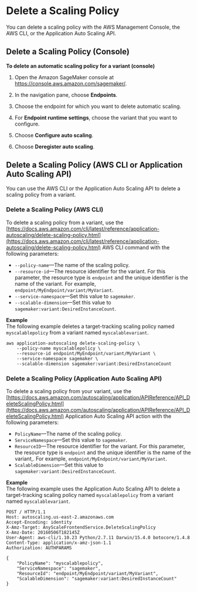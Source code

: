 # Delete a Scaling Policy<a name="endpoint-auto-scaling-delete"></a>

You can delete a scaling policy with the AWS Management Console, the AWS CLI, or the Application Auto Scaling API\.

## Delete a Scaling Policy \(Console\)<a name="endpoint-auto-scaling-delete-console"></a>

**To delete an automatic scaling policy for a variant \(console\)**

1. Open the Amazon SageMaker console at [https://console\.aws\.amazon\.com/sagemaker/](https://console.aws.amazon.com/sagemaker/)\.

1. In the navigation pane, choose **Endpoints**\. 

1. Choose the endpoint for which you want to delete automatic scaling\.

1. For **Endpoint runtime settings**, choose the variant that you want to configure\.

1. Choose **Configure auto scaling**\.

1. Choose **Deregister auto scaling**\.

## Delete a Scaling Policy \(AWS CLI or Application Auto Scaling API\)<a name="endpoint-auto-scaling-delete-code"></a>

You can use the AWS CLI or the Application Auto Scaling API to delete a scaling policy from a variant\.

### Delete a Scaling Policy \(AWS CLI\)<a name="endpoint-auto-scaling-delete-code-cli"></a>

To delete a scaling policy from a variant, use the [https://docs.aws.amazon.com/cli/latest/reference/application-autoscaling/delete-scaling-policy.html](https://docs.aws.amazon.com/cli/latest/reference/application-autoscaling/delete-scaling-policy.html) AWS CLI command with the following parameters:
+ `--policy-name`—The name of the scaling policy\.
+ `--resource-id`—The resource identifier for the variant\. For this parameter, the resource type is `endpoint` and the unique identifier is the name of the variant\. For example, `endpoint/MyEndpoint/variant/MyVariant`\.
+ `--service-namespace`—Set this value to `sagemaker`\.
+ `--scalable-dimension`—Set this value to `sagemaker:variant:DesiredInstanceCount`\.

**Example**  
The following example deletes a target\-tracking scaling policy named `myscalablepolicy` from a variant named `myscalablevariant`\.  

```
aws application-autoscaling delete-scaling-policy \
    --policy-name myscalablepolicy \
    --resource-id endpoint/MyEndpoint/variant/MyVariant \
    --service-namespace sagemaker \
    --scalable-dimension sagemaker:variant:DesiredInstanceCount
```

### Delete a Scaling Policy \(Application Auto Scaling API\)<a name="endpoint-auto-scaling-delete-code-api"></a>

To delete a scaling policy from your variant, use the [https://docs.aws.amazon.com/autoscaling/application/APIReference/API_DeleteScalingPolicy.html](https://docs.aws.amazon.com/autoscaling/application/APIReference/API_DeleteScalingPolicy.html) Application Auto Scaling API action with the following parameters:
+ `PolicyName`—The name of the scaling policy\.
+ `ServiceNamespace`—Set this value to `sagemaker`\.
+ `ResourceID`—The resource identifier for the variant\. For this parameter, the resource type is `endpoint` and the unique identifier is the name of the variant,\. For example, `endpoint/MyEndpoint/variant/MyVariant`\.
+ `ScalableDimension`—Set this value to `sagemaker:variant:DesiredInstanceCount`\.

**Example**  
The following example uses the Application Auto Scaling API to delete a target\-tracking scaling policy named `myscalablepolicy` from a variant named `myscalablevariant`\.  

```
POST / HTTP/1.1
Host: autoscaling.us-east-2.amazonaws.com
Accept-Encoding: identity
X-Amz-Target: AnyScaleFrontendService.DeleteScalingPolicy
X-Amz-Date: 20160506T182145Z
User-Agent: aws-cli/1.10.23 Python/2.7.11 Darwin/15.4.0 botocore/1.4.8
Content-Type: application/x-amz-json-1.1
Authorization: AUTHPARAMS

{
    "PolicyName": "myscalablepolicy",
    "ServiceNamespace": "sagemaker",
    "ResourceId": "endpoint/MyEndpoint/variant/MyVariant",
    "ScalableDimension": "sagemaker:variant:DesiredInstanceCount"
}
```